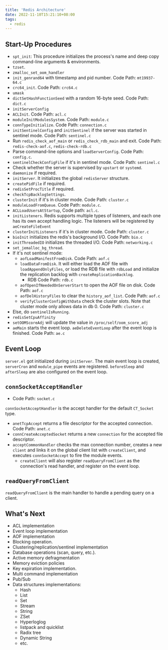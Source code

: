 ```yaml
---
title: 'Redis Architecture'
date: 2022-11-10T15:21:10+08:00
tags:
  - redis
---
```


## Start-Up Procedures

- `spt_init`: This procedure initializes the process's name and deep copy command-line arguments & environments.
- `tzset`.
- `zmalloc_set_oom_handler`
- `init_genrand64` with timestamp and pid number. Code Path: `mt19937-64.c`
- `crc64_init`. Code Path: `crc64.c`
- `umask`
- `dictSetHashFunctionSeed` with a random 16-byte seed. Code Path: `dict.c`
- `initServerConfig`
- `ACLInit`. Code Path: `acl.c`
- `moduleInitModulesSystem`. Code Path: `module.c`
- `connTypeInitialize`. Code Path: `connection.c`
- `initSentinelConfig` and `initSentinel` if the server was started in sentinel mode. Code Path: `sentinel.c`
- Run `redis_check_aof_main` or `redis_check_rdb_main` and exit. Code Path: `redis-check-aof.c`, `redis-check-rdb.c`
- Parse command-line options and `loadServerConfig`. Code Path: `config.c`.
- `sentinelCheckConfigFile` if it's in sentinel mode. Code Path: `sentinel.c`
- Check whether the server is supervised by `upstart` or `systemd`.
- `daemonize` if required.
- `initServer`. It initializes the global `redisServer` structure.
- `createPidFile` if required.
- `redisSetProcTitle` if required.
- `checkTcpBacklogSettings`.
- `clusterInit` if it's in cluster mode. Code Path: `cluster.c`
- `moduleLoadFromQueue`. Code Path: `module.c`.
- `ACLLoadUsersAtStartup`, Code path: `acl.c`.
- `initListeners`. Redis supports multiple types of listeners, and each one has its own accept handling logic. The listeners will be registered by `aeCreateFileEvent`
- `clusterInitListeners` if it's in cluster mode. Code Path: `cluster.c`
- `bioInit` initializes the redis's background I/O. Code Path: `bio.c`
- `initThreadedIO` initializes the threaded I/O. Code Path: `networking.c`
- `set_jemalloc_bg_thread`.
- If it's not sentinel mode:
  - `aofLoadManifestFromDisk`. Code Path: `aof.c`
  - `loadDataFromDisk`. It will either load the AOF file with `loadAppendOnlyFiles`, or load the RDB file with `rdbLoad` and initialize the replication backlog with `createReplicationBacklog`.
    - RDB Code Path: `rdb.c`
  - `aofOpenIfNeededOnServerStart` to open the AOF file on disk. Code Path: `aof.c`
  - `aofDelHistoryFiles` to clear the `history_aof_list`. Code Path: `aof.c`
  - `verifyClusterConfigWithData` check the cluster slots. Note that cluster mode only allows data in db 0. Code Path: `cluster.c`
- Else, do `sentinelIsRunning`.
- `redisSetCpuAffinity`
- `setOOMScoreAdj` will update the value in `/proc/self/oom_score_adj`
- `aeMain` starts the event loop. `aeDeleteEventLoop` after the event loop is finished. Code Path: `ae.c`

## Event Loop

`server.el` got initialized during `initServer`. The main event loop is created, `serverCron` and `module_pipe` events are registered.
`beforeSleep` and `afterSleep` are also configured on the event loop.

## `connSocketAcceptHandler`

- Code Path: `socket.c`

`connSocketAcceptHandler` is the accept handler for the default `CT_Socket` type.

- `anetTcpAccept` returns a file descriptor for the accepted connection. Code Path: `anet.c`
- `connCreateAcceptedSocket` returns a new `connection` for the accepted file descriptor.
- `acceptCommonHandler` checks the max connection number, creates a new `client` and links it on the global client list with `createClient`,
  and executes `connSocketAccept` to fire the module events.
  - `createClient` will also register `readQueryFromClient` as the connection's read handler, and register on the event loop.

## `readQueryFromClient`

`readQueryFromClient` is the main handler to handle a pending query on a client.

## What's Next

- ACL implementation
- Event loop implementation
- AOF implementation
- Blocking operation.
- Clustering/replication/sentinel implementation
- Database operations (scan, query, etc.).
- Active memory defragmentation
- Memory eviction policies
- Key expiration implementation.
- Multi command implementation
- Pub/Sub
- Data structures implementations:
  - Hash
  - List
  - Set
  - Stream
  - String
  - ZSet
  - Hyperloglog
  - listpack and quicklist
  - Radix tree
  - Dynamic String
  - etc.

